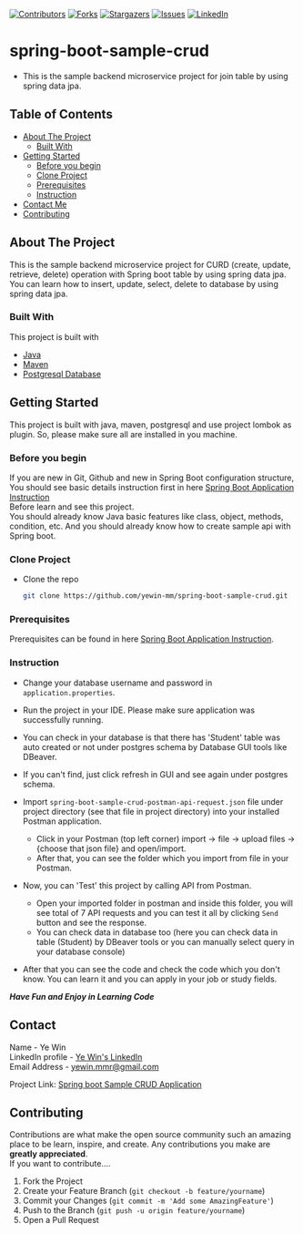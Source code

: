 <!-- PROJECT SHIELDS -->
<!--
*** I'm using markdown "reference style" links for readability.
*** Reference links are enclosed in brackets [ ] instead of parentheses ( ).
*** See the bottom of this document for the declaration of the reference variables
*** for contributors-url, forks-url, etc. This is an optional, concise syntax you may use.
*** https://www.markdownguide.org/basic-syntax/#reference-style-links
-->
[![Contributors][contributors-shield]][contributors-url]
[![Forks][forks-shield]][forks-url]
[![Stargazers][stars-shield]][stars-url]
[![Issues][issues-shield]][issues-url]
[![LinkedIn][linkedin-shield]][linkedin-url]

<!-- MARKDOWN LINKS & IMAGES -->
<!-- https://www.markdownguide.org/basic-syntax/#reference-style-links -->
[contributors-shield]: https://img.shields.io/github/contributors/yewin-mm/spring-boot-sample-crud.svg?style=for-the-badge
[contributors-url]: https://github.com/yewin-mm/spring-boot-sample-crud/graphs/contributors
[forks-shield]: https://img.shields.io/github/forks/yewin-mm/spring-boot-sample-crud.svg?style=for-the-badge
[forks-url]: https://github.com/yewin-mm/spring-boot-sample-crud/network/members
[stars-shield]: https://img.shields.io/github/stars/yewin-mm/spring-boot-sample-crud.svg?style=for-the-badge
[stars-url]: https://github.com/yewin-mm/spring-boot-sample-crud/stargazers
[issues-shield]: https://img.shields.io/github/issues/yewin-mm/spring-boot-sample-crud.svg?style=for-the-badge
[issues-url]: https://github.com/yewin-mm/spring-boot-sample-crud/issues
[linkedin-shield]: https://img.shields.io/badge/-LinkedIn-black.svg?style=for-the-badge&logo=linkedin&colorB=555
[linkedin-url]: https://www.linkedin.com/in/ye-win-1a33a292/
[product-screenshot]: images/screenshot.png

# spring-boot-sample-crud
* This is the sample backend microservice project for join table by using spring data jpa.

<!-- TABLE OF CONTENTS -->
## Table of Contents
- [About The Project](#about-the-project)
    - [Built With](#built-with)
- [Getting Started](#getting-started)
    - [Before you begin](#before-you-begin)
    - [Clone Project](#clone-project)
    - [Prerequisites](#prerequisites)
    - [Instruction](#instruction)
- [Contact Me](#contact)
- [Contributing](#Contributing)


## About The Project
This is the sample backend microservice project for CURD (create, update, retrieve, delete) operation with Spring boot table by using spring data jpa.
You can learn how to insert, update, select, delete to database by using spring data jpa.


### Built With
This project is built with
* [Java](https://www.oracle.com/au/java/technologies/javase/javase-jdk8-downloads.html)
* [Maven](https://maven.apache.org/download.cgi)
* [Postgresql Database](https://www.postgresql.org/download/)


## Getting Started
This project is built with java, maven, postgresql and use project lombok as plugin.
So, please make sure all are installed in you machine.

### Before you begin
If you are new in Git, Github and new in Spring Boot configuration structure, <br>
You should see basic details instruction first in here [Spring Boot Application Instruction](https://github.com/yewin-mm/spring-boot-app-instruction)<br>
Before learn and see this project. <br>
You should already know Java basic features like class, object, methods, condition, etc. And you should already know how to create sample api with Spring boot. 


### Clone Project
* Clone the repo
   ```sh
   git clone https://github.com/yewin-mm/spring-boot-sample-crud.git
  
### Prerequisites
Prerequisites can be found in here [Spring Boot Application Instruction](https://github.com/yewin-mm/spring-boot-app-instruction).


### Instruction
* Change your database username and password in `application.properties`.
* Run the project in your IDE. Please make sure application was successfully running.
* You can check in your database is that there has 'Student' table was auto created or not under postgres schema by Database GUI tools like DBeaver.
* If you can't find, just click refresh in GUI and see again under postgres schema.
 
* Import `spring-boot-sample-crud-postman-api-request.json` file under project directory (see that file in project directory) into your installed Postman application.
    * Click in your Postman (top left corner) import -> file -> upload files -> {choose that json file} and open/import.
    * After that, you can see the folder which you import from file in your Postman.
* Now, you can 'Test' this project by calling API from Postman.
    * Open your imported folder in postman and inside this folder, you will see total of 7 API requests and you can test it all by clicking `Send` button and see the response. 
    * You can check data in database too (here you can check data in table (Student) by DBeaver tools or you can manually select query in your database console)
    
* After that you can see the code and check the code which you don't know. You can learn it and you can apply in your job or study fields.

***Have Fun and Enjoy in Learning Code***

## Contact
Name - Ye Win <br> LinkedIn profile -  [Ye Win's LinkedIn](https://www.linkedin.com/in/ye-win-1a33a292/)  <br> Email Address - yewin.mmr@gmail.com

Project Link: [Spring boot Sample CRUD Application](https://github.com/yewin-mm/spring-boot-sample-crud)


## Contributing
Contributions are what make the open source community such an amazing place to be learn, inspire, and create. Any contributions you make are **greatly appreciated**.
<br>If you want to contribute....
1. Fork the Project
2. Create your Feature Branch (`git checkout -b feature/yourname`)
3. Commit your Changes (`git commit -m 'Add some AmazingFeature'`)
4. Push to the Branch (`git push -u origin feature/yourname`)
5. Open a Pull Request

